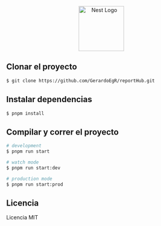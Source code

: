 <p align="center">
  <a href="http://nestjs.com/" target="blank"><img src="https://nestjs.com/img/logo-small.svg" width="120" alt="Nest Logo" /></a>
</p>

[circleci-image]: https://img.shields.io/circleci/build/github/nestjs/nest/master?token=abc123def456
[circleci-url]: https://circleci.com/gh/nestjs/nest

## Clonar el proyecto

```bash
$ git clone https://github.com/GerardoEgR/reportHub.git
```

## Instalar dependencias

```bash
$ pnpm install
```

## Compilar y correr el proyecto

```bash
# development
$ pnpm run start

# watch mode
$ pnpm run start:dev

# production mode
$ pnpm run start:prod
```

## Licencia

Licencia MIT
